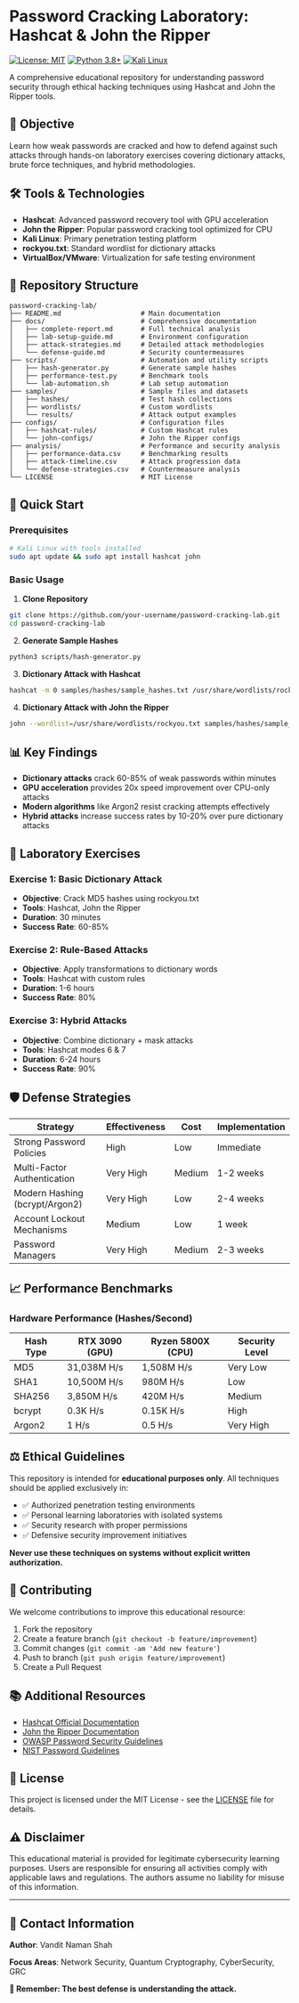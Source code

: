 # Password Cracking Laboratory: Hashcat & John the Ripper

[![License: MIT](https://img.shields.io/badge/License-MIT-yellow.svg)](https://opensource.org/licenses/MIT)
[![Python 3.8+](https://img.shields.io/badge/python-3.8+-blue.svg)](https://www.python.org/downloads/)
[![Kali Linux](https://img.shields.io/badge/platform-Kali%20Linux-blue)](https://www.kali.org/)

A comprehensive educational repository for understanding password security through ethical hacking techniques using Hashcat and John the Ripper tools.

## 🎯 Objective

Learn how weak passwords are cracked and how to defend against such attacks through hands-on laboratory exercises covering dictionary attacks, brute force techniques, and hybrid methodologies.

## 🛠️ Tools & Technologies

- **Hashcat**: Advanced password recovery tool with GPU acceleration
- **John the Ripper**: Popular password cracking tool optimized for CPU
- **Kali Linux**: Primary penetration testing platform
- **rockyou.txt**: Standard wordlist for dictionary attacks
- **VirtualBox/VMware**: Virtualization for safe testing environment

## 📁 Repository Structure

```
password-cracking-lab/
├── README.md                    # Main documentation
├── docs/                        # Comprehensive documentation
│   ├── complete-report.md       # Full technical analysis
│   ├── lab-setup-guide.md       # Environment configuration
│   ├── attack-strategies.md     # Detailed attack methodologies
│   └── defense-guide.md         # Security countermeasures
├── scripts/                     # Automation and utility scripts
│   ├── hash-generator.py        # Generate sample hashes
│   ├── performance-test.py      # Benchmark tools
│   └── lab-automation.sh        # Lab setup automation
├── samples/                     # Sample files and datasets
│   ├── hashes/                  # Test hash collections
│   ├── wordlists/               # Custom wordlists
│   └── results/                 # Attack output examples
├── configs/                     # Configuration files
│   ├── hashcat-rules/           # Custom Hashcat rules
│   └── john-configs/            # John the Ripper configs
├── analysis/                    # Performance and security analysis
│   ├── performance-data.csv     # Benchmarking results
│   ├── attack-timeline.csv      # Attack progression data
│   └── defense-strategies.csv   # Countermeasure analysis
└── LICENSE                      # MIT License
```

## 🚀 Quick Start

### Prerequisites

```bash
# Kali Linux with tools installed
sudo apt update && sudo apt install hashcat john
```

### Basic Usage

1. **Clone Repository**
```bash
git clone https://github.com/your-username/password-cracking-lab.git
cd password-cracking-lab
```

2. **Generate Sample Hashes**
```bash
python3 scripts/hash-generator.py
```

3. **Dictionary Attack with Hashcat**
```bash
hashcat -m 0 samples/hashes/sample_hashes.txt /usr/share/wordlists/rockyou.txt
```

4. **Dictionary Attack with John the Ripper**
```bash
john --wordlist=/usr/share/wordlists/rockyou.txt samples/hashes/sample_hashes.txt
```

## 📊 Key Findings

- **Dictionary attacks** crack 60-85% of weak passwords within minutes
- **GPU acceleration** provides 20x speed improvement over CPU-only attacks
- **Modern algorithms** like Argon2 resist cracking attempts effectively
- **Hybrid attacks** increase success rates by 10-20% over pure dictionary attacks

## 🔬 Laboratory Exercises

### Exercise 1: Basic Dictionary Attack
- **Objective**: Crack MD5 hashes using rockyou.txt
- **Tools**: Hashcat, John the Ripper
- **Duration**: 30 minutes
- **Success Rate**: 60-85%

### Exercise 2: Rule-Based Attacks
- **Objective**: Apply transformations to dictionary words
- **Tools**: Hashcat with custom rules
- **Duration**: 1-6 hours
- **Success Rate**: 80%

### Exercise 3: Hybrid Attacks
- **Objective**: Combine dictionary + mask attacks
- **Tools**: Hashcat modes 6 & 7
- **Duration**: 6-24 hours
- **Success Rate**: 90%

## 🛡️ Defense Strategies

| Strategy | Effectiveness | Cost | Implementation |
|----------|--------------|------|----------------|
| Strong Password Policies | High | Low | Immediate |
| Multi-Factor Authentication | Very High | Medium | 1-2 weeks |
| Modern Hashing (bcrypt/Argon2) | Very High | Low | 2-4 weeks |
| Account Lockout Mechanisms | Medium | Low | 1 week |
| Password Managers | Very High | Medium | 2-3 weeks |

## 📈 Performance Benchmarks

### Hardware Performance (Hashes/Second)

| Hash Type | RTX 3090 (GPU) | Ryzen 5800X (CPU) | Security Level |
|-----------|----------------|-------------------|----------------|
| MD5 | 31,038M H/s | 1,508M H/s | Very Low |
| SHA1 | 10,500M H/s | 980M H/s | Low |
| SHA256 | 3,850M H/s | 420M H/s | Medium |
| bcrypt | 0.3K H/s | 0.15K H/s | High |
| Argon2 | 1 H/s | 0.5 H/s | Very High |

## ⚖️ Ethical Guidelines

This repository is intended for **educational purposes only**. All techniques should be applied exclusively in:

- ✅ Authorized penetration testing environments
- ✅ Personal learning laboratories with isolated systems
- ✅ Security research with proper permissions
- ✅ Defensive security improvement initiatives

**Never use these techniques on systems without explicit written authorization.**

## 🤝 Contributing

We welcome contributions to improve this educational resource:

1. Fork the repository
2. Create a feature branch (`git checkout -b feature/improvement`)
3. Commit changes (`git commit -am 'Add new feature'`)
4. Push to branch (`git push origin feature/improvement`)
5. Create a Pull Request

## 📚 Additional Resources

- [Hashcat Official Documentation](https://hashcat.net/wiki/)
- [John the Ripper Documentation](https://www.openwall.com/john/doc/)
- [OWASP Password Security Guidelines](https://owasp.org/www-project-top-ten/)
- [NIST Password Guidelines](https://pages.nist.gov/800-63-3/)

## 📜 License

This project is licensed under the MIT License - see the [LICENSE](LICENSE) file for details.

## ⚠️ Disclaimer

This educational material is provided for legitimate cybersecurity learning purposes. Users are responsible for ensuring all activities comply with applicable laws and regulations. The authors assume no liability for misuse of this information.

---

## 📧 Contact Information

**Author**: Vandit Naman Shah

**Focus Areas**: Network Security, Quantum Cryptography, CyberSecurity, GRC

**🔐 Remember: The best defense is understanding the attack.**
